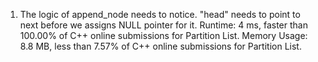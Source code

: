 1. The logic of append_node needs to notice. "head" needs to point to next before we assigns NULL pointer for it.
Runtime: 4 ms, faster than 100.00% of C++ online submissions for Partition List.
Memory Usage: 8.8 MB, less than 7.57% of C++ online submissions for Partition List.